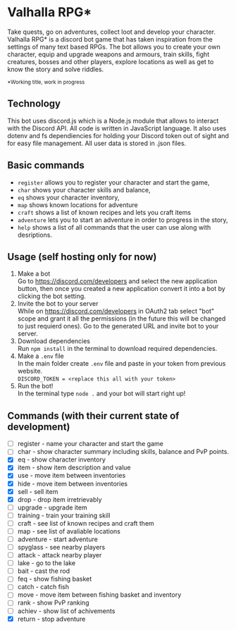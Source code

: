# Valhalla RPG*
Take quests, go on adventures, collect loot and develop your character. Valhalla RPG* is a discord bot game that has taken inspiration from the settings of many text based RPGs. The bot allows you to create your own character, equip and upgrade weapons and armours, train skills, fight creatures, bosses and other players, explore locations as well as get to know the story and solve riddles.

<sub>*Working title, work in progress</sub>

## Technology
This bot uses discord.js which is a Node.js module that allows to interact with the Discord API. All code is written in JavaScript language. It also uses dotenv and fs dependiencies for holding your Discord token out of sight and for easy file management. All user data is stored in .json files.

## Basic commands
- ```register``` allows you to register your character and start the game,
- ```char``` shows your character skills and balance,
- ```eq``` shows your character inventory,
- ```map``` shows known locations for adventure
- ```craft``` shows a list of known recipes and lets you craft items
- ```adventure``` lets you to start an adventure in order to progress in the story,
- ```help``` shows a list of all commands that the user can use along with desriptions.

## Usage (self hosting only for now)
1. Make a bot<br>
Go to https://discord.com/developers and select the new application button, then once you created a new application convert it into a bot by clicking the bot setting.
2. Invite the bot to your server<br>
While on https://discord.com/developers in OAuth2 tab select "bot" scope and grant it all the permissions (in the future this will be changed to just requierd ones). Go to the generated URL and invite bot to your server.
3. Download dependencies<br>
Run ```npm install``` in the terminal to download required dependencies.
4. Make a ```.env``` file<br>
In the main folder create ```.env``` file and paste in your token from previous website.<br>
```DISCORD_TOKEN = <replace this all with your token>```
5. Run the bot!<br>
In the terminal type ```node .``` and your bot will start right up!

## Commands (with their current state of development)
- [ ] register - name your character and start the game
- [ ] char - show character summary including skills, balance and PvP points.
- [x] eq - show character inventory
- [x] item - show item description and value
- [x] use - move item between inventories
- [x] hide - move item between inventories
- [x] sell - sell item
- [x] drop - drop item irretrievably
- [ ] upgrade - upgrade item
- [ ] training - train your training skill
- [ ] craft - see list of known recipes and craft them
- [ ] map - see list of avaliable locations
- [ ] adventure - start adventure
- [ ] spyglass - see nearby players
- [ ] attack - attack nearby player
- [ ] lake - go to the lake
- [ ] bait - cast the rod
- [ ] feq - show fishing basket
- [ ] catch - catch fish
- [ ] move - move item between fishing basket and inventory
- [ ] rank - show PvP ranking
- [ ] achiev - show list of achivements
- [x] return - stop adventure
